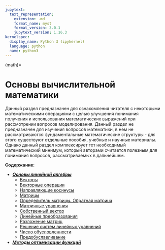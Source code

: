 ```yaml
---
jupytext:
  text_representation:
    extension: .md
    format_name: myst
    format_version: 3.0.1
    jupytext_version: 1.16.3
kernelspec:
  display_name: Python 3 (ipykernel)
  language: python
  name: python3
---
```


(math)=
# Основы вычислительной математики
Данный раздел предназначен для ознакомления читателя с некоторыми математическими операциями с целью улучшения понимания получения и использования математических выражений при рассмотрении вопросов моделирования. Данный раздел не предназначен для изучения вопросов математики, в нем не рассматриваются фундаментальные математические структуры - для этого существуют отдельные пособия, учебные и научные материалы. Однако данный раздел комплексирует тот необходимый математический минимум, который авторами считается полезным для понимания вопросов, рассматриваемых в дальнейшем.

**Содержание:**
* ***[Основы линейной алгебры](./0-LAB/LAB-0-Introduction.md)***
    * [Векторы](./0-LAB/LAB-1-Vectors.md)
    * [Векторные операции](./0-LAB/LAB-2-VectorOperations.md)
    * [Направляющие косинусы](./0-LAB/LAB-3-RotationAngles.md)
    * [Матрицы](./0-LAB/LAB-4-Matrices.md)
    * [Определитель матрицы. Обратная матрица](./0-LAB/LAB-5-Determinant-InverseMatrix.md)
    * [Матричные уравнения](./0-LAB/LAB-6-MatrixEquation.md)
    * [Собственный вектор](./0-LAB/LAB-7-Eigenvalues-Eigenvectors.md)
    * [Линейные преобразования](./0-LAB/LAB-8-LinearTransformations.md)
    * [Разложение матриц](./0-LAB/LAB-9-Decomposition.md)
    * [Решение систем линейных уравнений](./0-LAB/LAB-10-LinearSystems.md)
    * [Число обусловленности](./0-LAB/LAB-11-ConditionNumber.md)
    * [Предобуславливание](./0-LAB/LAB-12-Preconditioner.md)
* ***[Методы оптимизации функций](./1-OM/OM-0-Introduction.md)***

